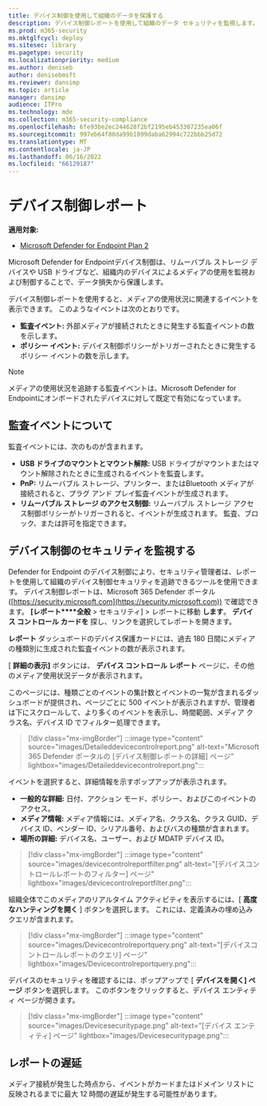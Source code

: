 ```yaml
---
title: デバイス制御を使用して組織のデータを保護する
description: デバイス制御レポートを使用して組織のデータ セキュリティを監視します。
ms.prod: m365-security
ms.mktglfcycl: deploy
ms.sitesec: library
ms.pagetype: security
ms.localizationpriority: medium
ms.author: deniseb
author: denisebmsft
ms.reviewer: dansimp
ms.topic: article
manager: dansimp
audience: ITPro
ms.technology: mde
ms.collection: m365-security-compliance
ms.openlocfilehash: 6fe93be2ec244628f2bf2195eb453307235ea06f
ms.sourcegitcommit: 997eb64f80da99b1099daba62994c722bbb25d72
ms.translationtype: MT
ms.contentlocale: ja-JP
ms.lasthandoff: 06/16/2022
ms.locfileid: "66129187"
---
```

# <a name="device-control-report"></a>デバイス制御レポート

**適用対象:** 
- [Microsoft Defender for Endpoint Plan 2](https://go.microsoft.com/fwlink/p/?linkid=2154037)

Microsoft Defender for Endpointデバイス制御は、リムーバブル ストレージ デバイスや USB ドライブなど、組織内のデバイスによるメディアの使用を監視および制御することで、データ損失から保護します。

デバイス制御レポートを使用すると、メディアの使用状況に関連するイベントを表示できます。 このようなイベントは次のとおりです。

- **監査イベント:** 外部メディアが接続されたときに発生する監査イベントの数を示します。
- **ポリシー イベント:** デバイス制御ポリシーがトリガーされたときに発生するポリシー イベントの数を示します。

> [!NOTE]
> メディアの使用状況を追跡する監査イベントは、Microsoft Defender for Endpointにオンボードされたデバイスに対して既定で有効になっています。

## <a name="understanding-the-audit-events"></a>監査イベントについて

監査イベントには、次のものが含まれます。

- **USB ドライブのマウントとマウント解除:** USB ドライブがマウントまたはマウント解除されたときに生成されるイベントを監査します。
- **PnP:** リムーバブル ストレージ、プリンター、またはBluetooth メディアが接続されると、プラグ アンド プレイ監査イベントが生成されます。
- **リムーバブル ストレージ のアクセス制御:** リムーバブル ストレージ アクセス制御ポリシーがトリガーされると、イベントが生成されます。 監査、ブロック、または許可を指定できます。

## <a name="monitor-device-control-security"></a>デバイス制御のセキュリティを監視する

Defender for Endpoint のデバイス制御により、セキュリティ管理者は、レポートを使用して組織のデバイス制御セキュリティを追跡できるツールを使用できます。 デバイス制御レポートは、Microsoft 365 Defender ポータル ([https://security.microsoft.com](https://security.microsoft.com)) で確認できます。 **[レポート****全般** > セキュリティ]  >  レポートに移動 **します**。 **デバイス コントロール カードを** 探し、リンクを選択してレポートを開きます。 

**レポート** ダッシュボードのデバイス保護カードには、過去 180 日間にメディアの種類別に生成された監査イベントの数が表示されます。

[ **詳細の表示]** ボタンには、 **デバイス コントロール レポート** ページに、その他のメディア使用状況データが表示されます。

このページには、種類ごとのイベントの集計数とイベントの一覧が含まれるダッシュボードが提供され、ページごとに 500 イベントが表示されますが、管理者は下にスクロールして、より多くのイベントを表示し、時間範囲、メディア クラス名、デバイス ID でフィルター処理できます。

> [!div class="mx-imgBorder"]
> :::image type="content" source="images/Detaileddevicecontrolreport.png" alt-text="Microsoft 365 Defender ポータルの [デバイス制御レポートの詳細] ページ" lightbox="images/Detaileddevicecontrolreport.png":::

イベントを選択すると、詳細情報を示すポップアップが表示されます。

- **一般的な詳細:** 日付、アクション モード、ポリシー、およびこのイベントのアクセス。
- **メディア情報:** メディア情報には、メディア名、クラス名、クラス GUID、デバイス ID、ベンダー ID、シリアル番号、およびバスの種類が含まれます。
- **場所の詳細:** デバイス名、ユーザー、および MDATP デバイス ID。

> [!div class="mx-imgBorder"]
> :::image type="content" source="images/devicecontrolreportfilter.png" alt-text="[デバイスコントロールレポートのフィルター] ページ" lightbox="images/devicecontrolreportfilter.png":::

組織全体でこのメディアのリアルタイム アクティビティを表示するには、[ **高度なハンティングを開く** ] ボタンを選択します。 これには、定義済みの埋め込みクエリが含まれます。

> [!div class="mx-imgBorder"]
> :::image type="content" source="images/Devicecontrolreportquery.png" alt-text="[デバイスコントロールレポートのクエリ] ページ" lightbox="images/Devicecontrolreportquery.png":::

デバイスのセキュリティを確認するには、ポップアップで [ **デバイスを開く] ページ** ボタンを選択します。 このボタンをクリックすると、デバイス エンティティ ページが開きます。

> [!div class="mx-imgBorder"]
> :::image type="content" source="images/Devicesecuritypage.png" alt-text="[デバイス エンティティ] ページ" lightbox="images/Devicesecuritypage.png":::

## <a name="reporting-delays"></a>レポートの遅延

メディア接続が発生した時点から、イベントがカードまたはドメイン リストに反映されるまでに最大 12 時間の遅延が発生する可能性があります。
